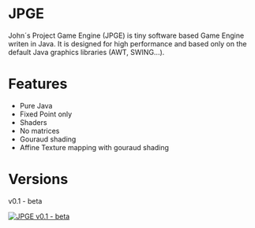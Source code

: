 # JPGE
John´s Project Game Engine (JPGE) is tiny software based Game Engine writen in Java. It is designed for high performance and based only on the default Java graphics libraries (AWT, SWING...).

# Features
* Pure Java
* Fixed Point only
* Shaders
* No matrices
* Gouraud shading
* Affine Texture mapping with gouraud shading

# Versions
v0.1 - beta

[![JPGE v0.1 - beta](https://i9.ytimg.com/vi/LnPAomKeT5o/mq2.jpg?sqp=COjygd8F&rs=AOn4CLAEbk8Y9p_lRN0o8g6DM_c4NI4nCQ)](https://www.youtube.com/watch?v=LnPAomKeT5o&t=1s)
